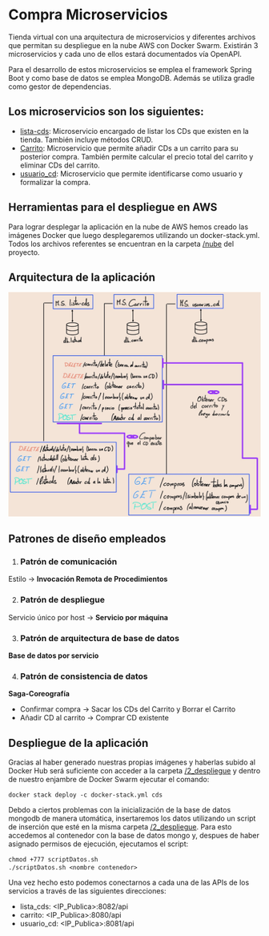 # Compra Microservicios
 Tienda virtual con una arquitectura de microservicios y diferentes archivos que permitan su despliegue en la nube AWS con Docker Swarm. Existirán 3 microservicios y cada uno de ellos estará documentados vía OpenAPI.
 
 Para el desarrollo de estos microservicios se emplea el framework Spring Boot y como base de datos se emplea MongoDB. Además se utiliza gradle como gestor de dependencias.
## Los microservicios son los siguientes:
 * [lista-cds](https://github.com/campos748/compraMicroservicios/tree/main/lista-cds): Microservicio encargado de listar los CDs que existen en la tienda. También incluye métodos CRUD. 
 * [Carrito](https://github.com/campos748/compraMicroservicios/tree/main/Carrito): Microservicio que permite añadir CDs a un carrito para su posterior compra. También permite calcular el precio total del carrito y eliminar CDs del carrito.
 * [usuario_cd](https://github.com/campos748/compraMicroservicios/tree/main/usuarios_cd): Microservicio que permite identificarse como usuario y formalizar la compra.
 
## Herramientas para el despliegue en AWS
Para lograr desplegar la aplicación en la nube de AWS hemos creado las imágenes Docker que luego desplegaremos utilizando un docker-stack.yml. Todos los archivos referentes se encuentran en la carpeta [/nube](https://github.com/campos748/compraMicroservicios/tree/main/nube) del proyecto.

## Arquitectura de la aplicación
![Arquitectura de la aplicación](/0_imagenes/Arquitectura.jpg)

## Patrones de diseño empleados

1. ### Patrón de comunicación
Estilo → **Invocación Remota de Procedimientos**

2. ### Patrón de despliegue
Servicio único por host → **Servicio por máquina**

3. ### Patrón de arquitectura de base de datos
**Base de datos por servicio**

4. ### Patrón de consistencia de datos
**Saga-Coreografía**

* Confirmar compra → Sacar los CDs del Carrito y Borrar el Carrito
* Añadir CD al carrito → Comprar CD existente

## Despliegue de la aplicación
Gracias al haber generado nuestras propias imágenes y haberlas subido al Docker Hub será suficiente con acceder a la carpeta [/2_despliegue](https://github.com/campos748/compraMicroservicios/tree/main/2_despliegue) y dentro de nuestro enjambre de Docker Swarm ejecutar el comando:
```
docker stack deploy -c docker-stack.yml cds
```
Debdo a ciertos problemas con la inicialización de la base de datos mongodb de manera utomática, insertaremos los datos utilizando un script de inserción que esté en la misma carpeta [/2_despliegue](https://github.com/campos748/compraMicroservicios/tree/main/2_despliegue). Para esto accedemos al contenedor con la base de datos mongo y, despues de haber asignado permisos de ejecución, ejecutamos el script:
```
chmod +777 scriptDatos.sh
./scriptDatos.sh <nombre contenedor>
```
Una vez hecho esto podemos conectarnos a cada una de las APIs de los servicios a través de las siguientes direcciones:
* lista_cds:  <IP_Publica>:8082/api
* carrito:    <IP_Publica>:8080/api
* usuario_cd: <IP_Publica>:8081/api
